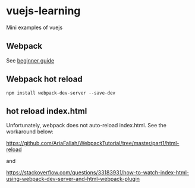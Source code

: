 # vuejs-learning
Mini examples of vuejs

## Webpack
See [beginner guide](https://www.sitepoint.com/beginners-guide-to-webpack-2-and-module-bundling/)

## Webpack hot reload
`npm install webpack-dev-server --save-dev`

## hot reload index.html
Unfortunately, webpack does not auto-reload index.html. See the workaround below:

https://github.com/AriaFallah/WebpackTutorial/tree/master/part1/html-reload

and 

https://stackoverflow.com/questions/33183931/how-to-watch-index-html-using-webpack-dev-server-and-html-webpack-plugin